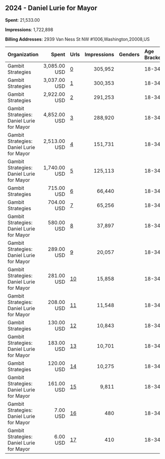 ## 2024 - Daniel Lurie for Mayor 
**Spent**: 21,533.00

**Impressions**: 1,722,898

**Billing Addresses**: 2939 Van Ness St NW #1006,Washington,20008,US

|Organization|Spent|Urls|Impressions|Genders|Age Brackets|Country Codes|
|:---|---:|:---|---:|:---|:---|:---|
|Gambit Strategies|3,085.00 USD|[0](https://www.snap.com/political-ads/asset/f2ca4deed3db04e607b01da07d7932815f7ff123e0354f95ee8ea5627a0837f9?mediaType=png)|305,952||18-34|united states|
|Gambit Strategies|3,037.00 USD|[1](https://www.snap.com/political-ads/asset/8b8ddf66bc8e8c2d5d18752bfa0ac2c4f196d3ce1a1755f9dbff79460be754ae?mediaType=png)|300,353||18-34|united states|
|Gambit Strategies|2,922.00 USD|[2](https://www.snap.com/political-ads/asset/aaebade09a360b8365f08642100265f65678de575bee3ff292a87da639a24888?mediaType=mp4)|291,253||18-34|united states|
|Gambit Strategies: Daniel Lurie for Mayor|4,852.00 USD|[3](https://www.snap.com/political-ads/asset/1798f239cf0f0b57f14dcb8a926adf717badd49670a8c6a8ce064be7115e7014?mediaType=mp4)|288,920||18-34|united states|
|Gambit Strategies: Daniel Lurie for Mayor|2,513.00 USD|[4](https://www.snap.com/political-ads/asset/0f7dbb23f0c97825aaedc2ce66e410b34b8aa72510c788ba2ed5d3429dd56a67?mediaType=mp4)|151,731||18-34|united states|
|Gambit Strategies: Daniel Lurie for Mayor|1,740.00 USD|[5](https://www.snap.com/political-ads/asset/ab69070d3dc5c00b87892f0761608eae108b7bfb542c5c978c689dfa0fd947d9?mediaType=mp4)|125,113||18-34|united states|
|Gambit Strategies|715.00 USD|[6](https://www.snap.com/political-ads/asset/5a232fd27528fe202b0498cdeb9f7c515ef13da1ddd80a1b47e851d6cf628807?mediaType=mp4)|66,440||18-34|united states|
|Gambit Strategies|704.00 USD|[7](https://www.snap.com/political-ads/asset/346acda712a53d20c6bf71a158ed4bca168539169eb09338b0b79b3222f6548b?mediaType=jpeg)|65,256||18-34|united states|
|Gambit Strategies: Daniel Lurie for Mayor|580.00 USD|[8](https://www.snap.com/political-ads/asset/11294b36023acd8bebd537d9729927bb9ee6b006f35e75f1d082d7ef4b8b970e?mediaType=mp4)|37,897||18-34|united states|
|Gambit Strategies: Daniel Lurie for Mayor|289.00 USD|[9](https://www.snap.com/political-ads/asset/8a548b819c1225ab390261637651ba515321ed822d5b95342bd47c0cfb1ba4e8?mediaType=mp4)|20,057||18-34|united states|
|Gambit Strategies: Daniel Lurie for Mayor|281.00 USD|[10](https://www.snap.com/political-ads/asset/2083989fc7862781ad36a802fb4b648b4803afe1a938c35fcf77bdfb37f4f521?mediaType=mp4)|15,858||18-34|united states|
|Gambit Strategies: Daniel Lurie for Mayor|208.00 USD|[11](https://www.snap.com/political-ads/asset/304f36c265a7b3ac2379cc054134798b4431fa69fe89f3b51591d2151403e4e6?mediaType=mp4)|11,548||18-34|united states|
|Gambit Strategies|130.00 USD|[12](https://www.snap.com/political-ads/asset/64cec512ff53c82049b2656de76ddbf89b140b14846556b233beb8af2f1631ee?mediaType=jpg)|10,843||18-34|united states|
|Gambit Strategies: Daniel Lurie for Mayor|183.00 USD|[13](https://www.snap.com/political-ads/asset/1caafd3d7c5bd64d23136e7d3cda029a7ca726df07c20fd28b4c22f730ea5e18?mediaType=mp4)|10,701||18-34|united states|
|Gambit Strategies|120.00 USD|[14](https://www.snap.com/political-ads/asset/7db09b5ef518556dcd33d4688f6638f8fc4af7a6774a4e96ceee359b3dfd1591?mediaType=mp4)|10,275||18-34|united states|
|Gambit Strategies: Daniel Lurie for Mayor|161.00 USD|[15](https://www.snap.com/political-ads/asset/90413b9e2a087a9c49630a9e265d4f5f7b66fdebdabb42b15bd95ef45d71df4a?mediaType=mp4)|9,811||18-34|united states|
|Gambit Strategies: Daniel Lurie for Mayor|7.00 USD|[16](https://www.snap.com/political-ads/asset/001d70fbd324fb89f4691af207e25dc530cebcf04e107f1ae03627be33f389a4?mediaType=mp4)|480||18-34|united states|
|Gambit Strategies: Daniel Lurie for Mayor|6.00 USD|[17](https://www.snap.com/political-ads/asset/fe5fd1d2d5fc96abc04a9d042f74ce18638cf004db3db1f58bad865645edd981?mediaType=mp4)|410||18-34|united states|
